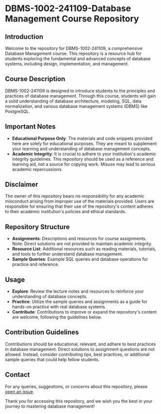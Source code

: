 # DBMS-1002-241109-Database Management Course Repository

## Introduction
Welcome to the repository for DBMS-1002-241109, a comprehensive Database Management course. This repository is a resource hub for students exploring the fundamental and advanced concepts of database systems, including design, implementation, and management.

## Course Description
DBMS-1002-241109 is designed to introduce students to the principles and practices of database management. Through this course, students will gain a solid understanding of database architecture, modeling, SQL, data normalization, and various database management systems (DBMS) like PostgreSQL.

## Important Notes
- **Educational Purpose Only**: The materials and code snippets provided here are solely for educational purposes. They are meant to supplement your learning and understanding of database management concepts.
- **Academic Integrity**: It is crucial to adhere to your institution's academic integrity guidelines. This repository should be used as a reference and learning aid, not a source for copying work. Misuse may lead to serious academic repercussions.

## Disclaimer
The owner of this repository bears no responsibility for any academic misconduct arising from improper use of the materials provided. Users are responsible for ensuring that their use of the repository's content adheres to their academic institution's policies and ethical standards.

## Repository Structure
- **Assignments**: Descriptions and resources for course assignments. Note: Direct solutions are not provided to maintain academic integrity.
- **Resource List**: Additional resources such as reading materials, tutorials, and tools to further understand database management.
- **Sample Queries**: Example SQL queries and database operations for practice and reference.

## Usage
- **Explore**: Review the lecture notes and resources to reinforce your understanding of database concepts.
- **Practice**: Utilize the sample queries and assignments as a guide for hands-on practice with real database systems.
- **Contribute**: Contributions to improve or expand the repository's content are welcome, following the guidelines below.

## Contribution Guidelines
Contributions should be educational, relevant, and adhere to best practices in database management. Direct solutions to assignment questions are not allowed. Instead, consider contributing tips, best practices, or additional sample queries that could help fellow students.

## Contact
For any queries, suggestions, or concerns about this repository, please [open an issue](link-to-your-repository-issues-section).

Thank you for accessing this repository, and we wish you the best in your journey to mastering database management!
